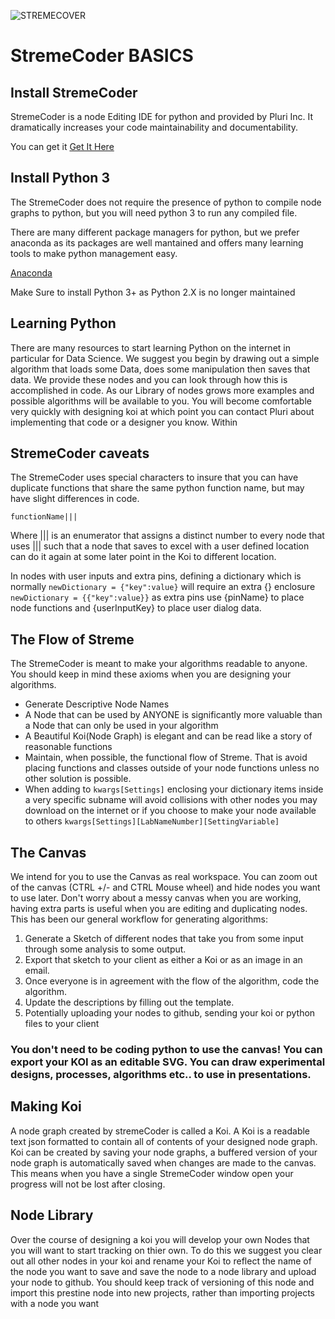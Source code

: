 ![STREMECOVER](http://go.pluricorp.com/websitemedia/gitlab/templatetop.svg)

# StremeCoder BASICS

## Install StremeCoder

StremeCoder is a node Editing IDE for python and provided by Pluri Inc. It dramatically increases your code maintainability and documentability. 

You can get it [Get It Here](http://do.pluricorp.com/page/stremecoder) 

## Install Python 3

The StremeCoder does not require the presence of python to compile node graphs to python, but you will need python 3 to run any compiled file.

There are many different package managers for python, but we prefer anaconda as its packages are well mantained and offers many learning tools to make python management easy.

[Anaconda](https://www.anaconda.com/distribution/)

Make Sure to install Python 3+ as Python 2.X is no longer maintained

## Learning Python

There are many resources to start learning Python on the internet in particular for  Data Science. We suggest you begin by drawing out a simple algorithm that loads some Data, does some manipulation then saves that data. We provide these nodes and you can look through how this is accomplished in code. As our Library of nodes grows more examples and possible algorithms will be available to you. You will become comfortable very quickly with designing koi at which point you can contact Pluri about implementing that code or a designer you know. Within

## StremeCoder caveats

The StremeCoder uses special characters to insure that you can have duplicate functions that share the same python function name, but may have slight differences in code.

```
functionName|||
```

Where ||| is an enumerator that assigns a distinct number to every node that uses ||| such that a node that saves to excel with a user defined location can do it again at some later point in the Koi to different location.

In nodes with user inputs and extra pins, defining a dictionary which is normally ``` newDictionary = {"key":value} ``` will require an extra {} enclosure ``` newDictionary = {{"key":value}} ``` as extra pins use {pinName} to place node functions and {userInputKey} to place user dialog data. 

## The Flow of Streme

The StremeCoder is meant to make your algorithms readable to anyone. You should keep in mind these axioms when you are designing your algorithms.

- Generate Descriptive Node Names
- A Node that can be used by ANYONE is significantly more valuable than a Node that can only be used in your algorithm
- A Beautiful Koi(Node Graph) is elegant and can be read like a story of reasonable functions  
- Maintain, when possible, the functional flow of Streme. That is avoid placing functions and classes outside of your node functions unless no other solution is possible.
- When adding to ``` kwargs[Settings] ``` enclosing your dictionary items inside a very specific subname will avoid collisions with other nodes you may download on the internet or if you choose to make your node available to others ``` kwargs[Settings][LabNameNumber][SettingVariable] ```

## The Canvas

We intend for you to use the Canvas as real workspace. You can zoom out of the canvas (CTRL +/- and CTRL Mouse wheel) and hide nodes you want to use later. Don't worry about a messy canvas when you are working, having extra parts is useful when you are editing and duplicating nodes. 
This has been our general workflow for generating algorithms:

1. Generate a Sketch of different nodes that take you from some input through some analysis to some output.
2. Export that sketch to your client as either a Koi or as an image in an email.
3. Once everyone is in agreement with the flow of the algorithm, code the algorithm.
4. Update the descriptions by filling out the template. 
5. Potentially uploading your nodes to github, sending your koi or python files to your client

### You don't need to be coding python to use the canvas! You can export your KOI as an editable SVG. You can draw experimental designs, processes, algorithms etc.. to use in presentations.

## Making Koi

A node graph created by stremeCoder is called a Koi. A Koi is a readable text json formatted to contain all of contents of your designed node graph. Koi can be created by saving your node graphs, a buffered version of your node graph is automatically saved when changes are made to the canvas. This means when you have a single StremeCoder window open your progress will not be lost after closing. 

## Node Library

Over the course of designing a koi you will develop your own Nodes that you will want to start tracking on thier own. To do this we suggest you clear out all other nodes in your koi and rename your Koi to reflect the name of the node you want to save and save the node to a node library and upload your node to github. You should keep track of versioning of this node and import this prestine node into new projects, rather than importing projects with a node you want
